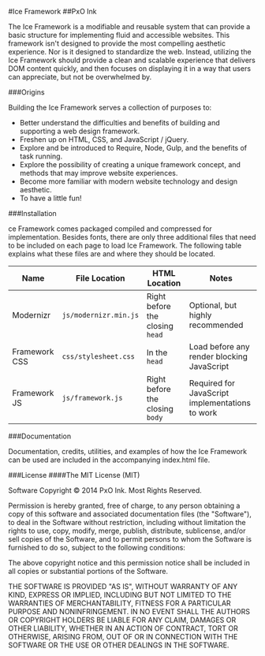 #Ice Framework
##PxO Ink

The Ice Framework is a modifiable and reusable system that can provide a basic structure for implementing fluid and accessible 
websites. This framework isn't designed to provide the most compelling aesthetic experience. Nor is it designed to standardize 
the web. Instead, utilizing the Ice Framework should provide a clean and scalable experience that delivers DOM content 
quickly, and then focuses on displaying it in a way that users can appreciate, but not be overwhelmed by.

###Origins

Building the Ice Framework serves a collection of purposes to: 

* Better understand the difficulties and benefits of building and supporting a web design framework. 
* Freshen up on HTML, CSS, and JavaScript / jQuery.
* Explore and be introduced to Require, Node, Gulp, and the benefits of task running. 
* Explore the possibility of creating a unique framework concept, and methods that may improve website experiences. 
* Become more familiar with modern website technology and design aesthetic.
* To have a little fun!

###Installation

ce Framework comes packaged compiled and compressed for implementation. Besides fonts, there are only three additional files 
that need to be included on each page to load Ice Framework. The following table explains what these files are and where they 
should be located.

| Name          | File Location         | HTML Location                   | Notes                                           |
|---------------|-----------------------|---------------------------------|-------------------------------------------------|
| Modernizr     | `js/modernizr.min.js` | Right before the closing `head` | Optional, but highly recommended                |
| Framework CSS | `css/stylesheet.css`  | In the `head`                   | Load before any render blocking JavaScript      |
| Framework JS  | `js/framework.js`     | Right before the closing `body` | Required for JavaScript implementations to work |

###Documentation

Documentation, credits, utilities, and examples of how the Ice Framework can be used are included in the accompanying 
index.html file. 

###License
####The MIT License (MIT)

Software Copyright &copy; 2014 PxO Ink. Most Rights Reserved.

Permission is hereby granted, free of charge, to any person 
obtaining a copy of this software and associated documentation 
files (the "Software"), to deal in the Software without 
restriction, including without limitation the rights to use, 
copy, modify, merge, publish, distribute, sublicense, and/or 
sell copies of the Software, and to permit persons to whom the 
Software is furnished to do so, subject to the following conditions:

The above copyright notice and this permission notice shall be 
included in all copies or substantial portions of the Software.

THE SOFTWARE IS PROVIDED "AS IS", WITHOUT WARRANTY OF ANY KIND, 
EXPRESS OR IMPLIED, INCLUDING BUT NOT LIMITED TO THE WARRANTIES OF 
MERCHANTABILITY, FITNESS FOR A PARTICULAR PURPOSE AND NONINFRINGEMENT. 
IN NO EVENT SHALL THE AUTHORS OR COPYRIGHT HOLDERS BE LIABLE FOR ANY 
CLAIM, DAMAGES OR OTHER LIABILITY, WHETHER IN AN ACTION OF CONTRACT, 
TORT OR OTHERWISE, ARISING FROM, OUT OF OR IN CONNECTION WITH THE 
SOFTWARE OR THE USE OR OTHER DEALINGS IN THE SOFTWARE.